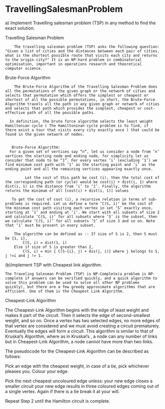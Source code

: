 # TravellingSalesmanProblem
a) Implement Travelling salesman problem (TSP) in any method to find the exact solution.
   
Travelling Salesman Problem
       
        The travelling salesman problem (TSP) asks the following question: "Given a list of cities and the distances between each pair of cities, what is the shortest possible route that visits each city and returns to the origin city?" It is an NP-hard problem in combinatorial optimisation, important in operations research and theoretical computer science.
       

Brute-Force Algorithm

        The Brute-Force Algorithm of the Travelling Salesman Problem does all the permutations of the given graph or the network of cities and selects that permutation which offers the simplest or cheapest or shortest of all the possible permutations, in short, the Brute-Force Algorithm travels all the path in any given graph or network of cities and selects that path which provides the simplest, cheapest or cost-effective path of all the possible paths.
      
      In definition, the brute force algorithm selects the least weight Hamiltonian cycle ( The Hamiltoninan cycle problem is to find, if there exist a tour that visits every city exactly once ) that could be found in the given network of nodes.

   
       Brute-Force Algorithm:
      For a given set of vertices say “n”, let us consider a node from ’n’ vertices the starting node and ending node, for simplicity let us consider that node to be “1”. For every vertex ‘i’ (excluding ‘1’) we find minimum cost path with ‘1’ as the starting point and ‘i’ as the ending point and all the remaining vertices appearing exactly once.
      
             Let the cost of this path be cost (i), then the total cost of the corresponding path (or cycle) would be cost(i) + dist(i, 1) where dist(i, 1) is the distance from ‘i’ to ‘1’. Finally, the algorithm returns the minimum of all [cost(i) + dist(i, 1)] values

       To get the cost of cost (i), a recursive relation in terms of sub-problems is required. Let us define a term ‘C(S, i)’ be the cost of the minimum cost path visiting each vertex in set ‘S’ exactly once, starting at ‘1’ and ending at ‘i’. We start with all subsets of size 2 and calculate ‘C(S, i)’ for all subsets where ‘S’ is the subset, then we calculate ‘C(S, i)’ for all subsets ‘S’ of size 3 and so on. Note that ‘1’ must be present in every subset.
       
        The algorithm can be defined as :: If size of S is 2, then S must be {1, i}, 
            C(S, i) = dist(1, i) 
        Else if size of S is greater than 2,
            C(S, i) = min { C(S-{i}, j) + dis(j, i)} where j belongs to S, j !=i and j != 1.

(b)Implement TSP with Cheapest link algorithm.
   
    The Traveling Salesman Problem (TSP) is NP-Complete(a problem is NP-complete if answers can be verified quickly, and a quick algorithm to solve this problem can be used to solve all other NP problems quickly), but there are a few greedy approximate algorithms that are efficient. One of them is the Cheapest Link Algorithm.

Cheapest-Link Algorithm
  
The Cheapest-Link Algorithm begins with the edge of least weight and makes it part of the circuit. Then it selects the edge of second-smallest weight, and so on. Once a vertex has two selected edges, no more edges of that vertex are considered and we must avoid creating a circuit prematurely. Eventually the edges will form a circuit. This algorithm is similar to that of Kruskal’s Algorithm, where as in Kruskal’s , a node can any number of links but in Cheapest-Link Algorithm, a node cannot have more than two links.
 
  The pseudocode for the Cheapest-Link Algorithm can be described as follows:

Pick an edge with the cheapest weight, in case of a tie, pick whichever pleases you. Colour your edge. 

Pick the next cheapest uncoloured edge unless: 
your new edge closes a smaller circuit
your new edge results in three coloured edges coming out of a single vertex. Again if there is a tie break it at your will.

Repeat Step 2 until the Hamilton circuit is complete.

